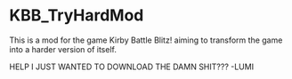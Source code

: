# KBB_TryHardMod
This is a mod for the game Kirby Battle Blitz! aiming to transform the game into a harder version of itself.


HELP I JUST WANTED TO DOWNLOAD THE DAMN SHIT??? -LUMI
